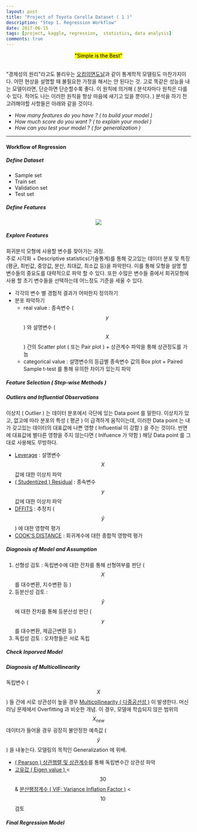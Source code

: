 ```yaml
---
layout: post
title: "Project of Toyota Corolla Dataset ( 1 )"
description: "Step 1. Regression Workflow"
date: 2017-06-15
tags: [project, kaggle, regression,  statistics, data analysis]
comments: true
---
```


<center><mark>"Simple is the Best"</mark></center>
<br>

"경제성의 원리"라고도 불리우는 [오컴의면도날](https://ko.wikipedia.org/wiki/%EC%98%A4%EC%BB%B4%EC%9D%98_%EB%A9%B4%EB%8F%84%EB%82%A0)과 같이 통계학적 모델링도 마찬가지이다. 어떤 현상을 설명할 때 불필요한 가정을 해서는 안 된다는 것. 고로 똑같은 성능을 내는 모델이라면, 단순하면 단순할수록 좋다.
이 원칙에 의거해 ( 분석자마다 원칙은 다를 수 있다. 적어도 나는 이러한 원칙을 항상 마음에 새기고 있을 뿐이다. ) 분석을 하기 전 고려해야할 사항들은 아래와 같을 것이다.

- *How many features do you have ? ( to build your model )*
- *How much score do you want ? ( to explain your model )*
- *How can you test your model ? ( for generalization )*


---
#### Workflow of Regression

##### Define Dataset
- Sample set
- Train set
- Validation set
- Test set

##### Define Features
<center><img src="{{ baseurl }}/images/2017-06-15-project-regression-toyota-corolla-1.png"></center>

##### Explore Features
회귀분석 모형에 사용할 변수를 찾아가는 과정. <br> 
주로 시각화 + Descriptive statistics(기술통계)를 통해 갖고있는 데이터 분포 및 특징(평균, 최빈값, 중앙값, 분산, 최대값, 최소값 등)을 파악한다. 이를 통해 모형을 설명 할 변수들의 중요도를 대략적으로 파악 할 수 있다. 또한 수많은 변수들 중에서 회귀모형에 사용 할 초기 변수들을 선택하는데 어느정도 기준을 세울 수 있다.  

- 각각의 변수 별 경험적 결과가 어떠한지 정의하기
- 분포 파악하기
  - real value : 종속변수 ( $$y$$ ) 와 설명변수 ( $$X$$ ) 간의 Scatter plot ( 또는 Pair plot ) + 상관계수 파악을 통해 상관정도를 가늠
  - categorical value : 설명변수의 등급별 종속변수 값의 Box plot + Paired Sample t-test 를 통해 유의한 차이가 있는지 파악

##### Feature Selection ( Step-wise Methods )

##### Outliers and Influential Observations
이상치 ( Outlier ) 는 데이터 분포에서 극단에 있는 Data point 를 말한다. 이상치가 있고, 없고에 따라 분포의 특성 ( 평균 ) 이 급격하게 움직이는데, 이러한 Data point 는 내가 갖고있는 데이터의 대표값에 나쁜 영향 ( Influential 이 강함 ) 을 주는 것이다. 반면에 대표값에 별다른 영향을 주지 않는다면 ( Inlfuence 가 약함 ) 해당 Data point 를 그대로 사용해도 무방하다.

- [Leverage](https://en.wikipedia.org/wiki/Leverage_(statistics)) : 설명변수 $$X$$ 값에 대한 이상치 파악
- [( Studentized ) Residual](https://en.wikipedia.org/wiki/Studentized_residual) : 종속변수 $$y$$ 값에 대한 이상치 파악
- [DFFITS](https://en.wikipedia.org/wiki/DFFITS) : 추정치 ( $$\hat{y}$$ ) 에 대한 영향력 평가
- [COOK'S DISTANCE](https://en.wikipedia.org/wiki/Cook%27s_distance) : 회귀계수에 대한 종합적 영향력 평가

##### Diagnosis of Model and Assumption
1. 선형성 검토 : 독립변수에 대한 잔차를 통해 선형여부를 판단 ( $$X$$ 를 대수변환, 지수변환 등 )
2. 등분산성 검토 : $$\hat{y}$$ 에 대한 잔차를 통해 등분산성 판단 ( $$y$$ 를 대수변환, 제곱근변환 등 ) 
3. 독립성 검토 : 오차항들은 서로 독립

##### Check Inporved Model

##### Diagnosis of Multicollinearity
독립변수 ( $$X$$ ) 들 간에 서로 상관성이 높을 경우 [Multicollinearity ( 다중공선성 )](https://en.wikipedia.org/wiki/Multicollinearity) 이 발생한다. 머신러닝 문제에서 Overfitting 과 비슷한 개념. 이 경우, 모델에 학습되지 않은 범위의 $$X_{new}$$ 데이터가 들어올 경우 굉장히 불안정한 예측값 ( $$\hat{y}$$ ) 을 내놓는다. 모델링의 목적인 Generalization 에 위배.
- [( Pearson ) 상관행렬 및 상관계수](https://en.wikipedia.org/wiki/Pearson_correlation_coefficient)를 통해 독립변수간 상관성 파악
- [고유값 ( Eigen value ) ](https://en.wikipedia.org/wiki/Eigenvalues_and_eigenvectors) < $$30$$ & [분산팽창계수 ( VIF; Variance Inflation Factor )](https://en.wikipedia.org/wiki/Variance_inflation_factor) < $$10$$ 검토

##### Final Regression Model
